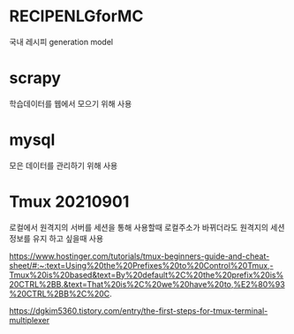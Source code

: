 # RECIPENLGforMC
국내 레시피 generation model


# scrapy
학습데이터를 웹에서 모으기 위해 사용

# mysql
모은 데이터를 관리하기 위해 사용

# Tmux 20210901
로컬에서 원격지의 서버를 세션을 통해 사용할때 로컬주소가 바뀌더라도 원격지의 세션정보를 유지 하고 싶을때 사용 

https://www.hostinger.com/tutorials/tmux-beginners-guide-and-cheat-sheet/#:~:text=Using%20the%20Prefixes%20to%20Control%20Tmux,-Tmux%20is%20based&text=By%20default%2C%20the%20prefix%20is%20CTRL%2BB.&text=That%20is%2C%20we%20have%20to,%E2%80%93%20CTRL%2BB%2C%20C.

https://dgkim5360.tistory.com/entry/the-first-steps-for-tmux-terminal-multiplexer
